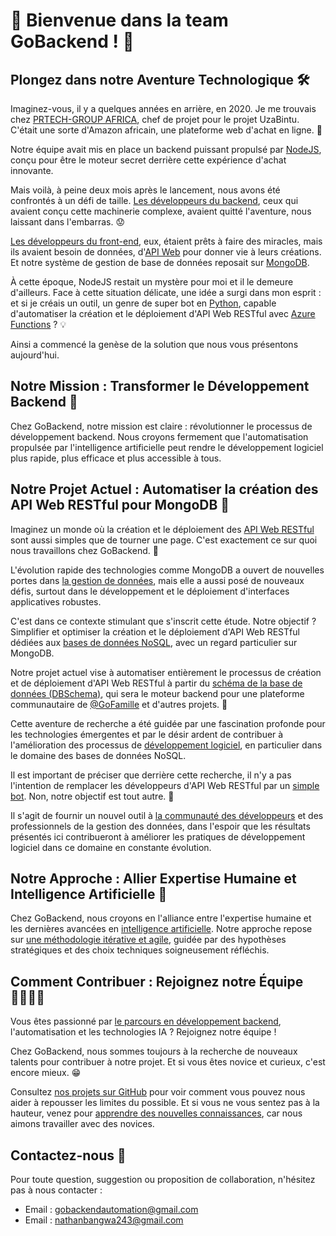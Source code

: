 # 🥳 Bienvenue dans la team GoBackend ! 🚀

## Plongez dans notre Aventure Technologique 🛠️

Imaginez-vous, il y a quelques années en arrière, en 2020. Je me trouvais chez [PRTECH-GROUP AFRICA](https://github.com/PRtech-Group), chef de projet pour le projet UzaBintu. C'était une sorte d'Amazon africain, une plateforme web d'achat en ligne. 🛒

Notre équipe avait mis en place un backend puissant propulsé par [NodeJS](https://nodejs.org/en/learn/getting-started/introduction-to-nodejs), conçu pour être le moteur secret derrière cette expérience d'achat innovante.

Mais voilà, à peine deux mois après le lancement, nous avons été confrontés à un défi de taille. [Les développeurs du backend](https://anakine.io/fiches-metiers-tech/developpeur-back-end/), ceux qui avaient conçu cette machinerie complexe, avaient quitté l'aventure, nous laissant dans l'embarras. 😟

[Les développeurs du front-end](https://anakine.io/fiches-metiers-tech/tout-savoir-sur-le-metier-de-developpeur-front-end/), eux, étaient prêts à faire des miracles, mais ils avaient besoin de données, d'[API Web](https://www.redhat.com/fr/topics/api/what-are-application-programming-interfaces) pour donner vie à leurs créations. Et notre système de gestion de base de données reposait sur [MongoDB](https://www.mongodb.com/).

À cette époque, NodeJS restait un mystère pour moi et il le demeure d'ailleurs. Face à cette situation délicate, une idée a surgi dans mon esprit : et si je créais un outil, un genre de super bot en [Python](https://www.python.org/), capable d'automatiser la création et le déploiement d'API Web RESTful avec [Azure Functions](https://learn.microsoft.com/en-us/azure/azure-functions/) ? 💡

Ainsi a commencé la genèse de la solution que nous vous présentons aujourd'hui.

## Notre Mission : Transformer le Développement Backend 🌟

Chez GoBackend, notre mission est claire : révolutionner le processus de développement backend. Nous croyons fermement que l'automatisation propulsée par l'intelligence artificielle peut rendre le développement logiciel plus rapide, plus efficace et plus accessible à tous.

## Notre Projet Actuel : Automatiser la création des API Web RESTful pour MongoDB 🤖

Imaginez un monde où la création et le déploiement des [API Web RESTful](https://www.redhat.com/fr/topics/api/what-is-a-rest-api) sont aussi simples que de tourner une page. C'est exactement ce sur quoi nous travaillons chez GoBackend. 🤗

L'évolution rapide des technologies comme MongoDB a ouvert de nouvelles portes dans [la gestion de données](https://www.oracle.com/fr/database/what-is-data-management/), mais elle a aussi posé de nouveaux défis, surtout dans le développement et le déploiement d'interfaces applicatives robustes.

C'est dans ce contexte stimulant que s'inscrit cette étude. Notre objectif ? Simplifier et optimiser la création et le déploiement d'API Web RESTful dédiées aux [bases de données NoSQL](https://www.oracle.com/fr/database/nosql/what-is-nosql/), avec un regard particulier sur MongoDB.

Notre projet actuel vise à automatiser entièrement le processus de création et de déploiement d'API Web RESTful à partir du [schéma de la base de données (DBSchema)](https://www.ibm.com/fr-fr/topics/database-schema), qui sera le moteur backend pour une plateforme communautaire de [@GoFamille](https://github.com/GoFamille) et d'autres projets. 🤩

Cette aventure de recherche a été guidée par une fascination profonde pour les technologies émergentes et par le désir ardent de contribuer à l'amélioration des processus de [développement logiciel](https://www.ibm.com/fr-fr/topics/software-development), en particulier dans le domaine des bases de données NoSQL.

Il est important de préciser que derrière cette recherche, il n'y a pas l'intention de remplacer les développeurs d'API Web RESTful par un [simple bot](https://aws.amazon.com/fr/what-is/bot/). Non, notre objectif est tout autre. 🎯

Il s'agit de fournir un nouvel outil à [la communauté des développeurs](https://www.linkedin.com/pulse/comment-les-communaut%C3%A9s-contribuent-au-d%C3%A9veloppement-des-bernard-ng/?originalSubdomain=fr) et des professionnels de la gestion des données, dans l'espoir que les résultats présentés ici contribueront à améliorer les pratiques de développement logiciel dans ce domaine en constante évolution.

## Notre Approche : Allier Expertise Humaine et Intelligence Artificielle 🧠

Chez GoBackend, nous croyons en l'alliance entre l'expertise humaine et les dernières avancées en [intelligence artificielle](https://www.netapp.com/fr/artificial-intelligence/what-is-artificial-intelligence/). Notre approche repose sur [une méthodologie itérative et agile](https://slack.com/intl/fr-fr/blog/collaboration/methode-agile), guidée par des hypothèses stratégiques et des choix techniques soigneusement réfléchis.

## Comment Contribuer : Rejoignez notre Équipe 👨‍👩‍👧‍👦

Vous êtes passionné par [le parcours en développement backend](https://roadmap.sh/backend), l'automatisation et les technologies IA ? Rejoignez notre équipe ! 

Chez GoBackend, nous sommes toujours à la recherche de nouveaux talents pour contribuer à notre projet. Et si vous êtes novice et curieux, c'est encore mieux. 😁

Consultez [nos projets sur GitHub](https://github.com/orgs/GoBackend/repositories) pour voir comment vous pouvez nous aider à repousser les limites du possible. Et si vous ne vous sentez pas à la hauteur, venez pour [apprendre des nouvelles connaissances](https://learn.microsoft.com/fr-fr/training/), car nous aimons travailler avec des novices. 

## Contactez-nous 📧

Pour toute question, suggestion ou proposition de collaboration, n'hésitez pas à nous contacter :

- Email : gobackendautomation@gmail.com
- Email : nathanbangwa243@gmail.com
